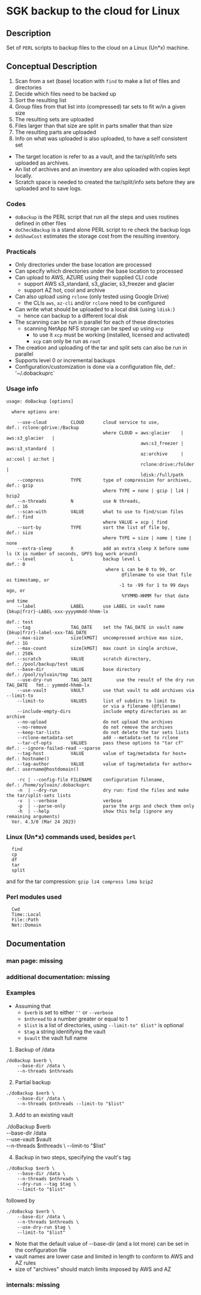 # SGK backup to the cloud for Linux

## Description

  Set of `PERL` scripts to backup files to the cloud on a Linux (Un*x)
  machine.

## Conceptual Description

 1. Scan from a set (base) location with `find` to make a list of files and directories
 3. Decide which files need to be backed up
 2. Sort the resulting list
 3. Group files from that list into (compressed) tar sets to fit w/in a given size 
 4. The resulting sets are uploaded
 4. Files larger than that size are split in parts smaller that than size
 5. The resulting parts are uploaded
 6. Info on what was uploaded is also uploaded, to have a self consistent set

 - The target location is refer to as a vault, and the tar/split/info sets uploaded as archives.
 - An list of archives and an inventory are also uploaded with copies kept locally.
 - Scratch space is needed to created the tar/split/info sets before they are uploaded and to save logs.

### Codes

 - `doBackup` is the PERL script that run all the steps and uses routines defined in other files
 - `doCheckBackup` is a stand alone PERL script to re check the backup logs
 - `doShowCost` estimates the storage cost from the resulting inventory.

### Practicals

 - Only directories under the base location are processed
 - Can specify which directories under the base location to processed
 - Can upload to AWS, AZURE using their supplied CLI code
   - support AWS s3_standard, s3_glacier, s3_freezer and glacier
   - support AZ hot, cool and archive
 - Can also upload using `rclone` (only tested using Google Drive)
   - the CLIs `aws`, `az-cli` and/or `rclone` need to be configured
 - Can write what should be uploaded to a local disk (using `ldisk:`)
   - hence can backup to a different local disk
 - The scanning can be run in parallel for each of these directories
   - scanning NetApp NFS storage can be sped up using `xcp`
     - to use it `xcp` must be working (installed, licensed and activated) 
     - `xcp` can only be run as `root`
 - The creation and uploading of the tar and split sets can also be run in parallel
 - Supports level 0 or incremental backups
 - Configuration/customization is done via a configuration file, def.: '~/.dobackuprc`

### Usage info

```
usage: doBackup [options]

  where options are:

    --use-cloud         CLOUD       cloud service to use,               def.: rclone:gdrive:/Backup
                                    where CLOUD = aws:glacier    | aws:s3_glacier   |
                                                  aws:s3_freezer | aws:s3_standard  |
                                                  az:archive     | az:cool | az:hot |
                                                  rclone:drive:/folder |
                                                  ldisk:/full/path
    --compress          TYPE        type of compression for archives,   def.: gzip
                                    where TYPE = none | gzip | lz4 | bzip2
    --n-threads         N           use N threads,                      def.: 16
    --scan-with         VALUE       what to use to find/scan files      def.: find
                                    where VALUE = xcp | find
    --sort-by           TYPE        sort the list of file by,           def.: size
                                    where TYPE = size | name | time | none
    --extra-sleep       X           add an extra sleep X before some ls (X is number of seconds, GPFS bug work around)
    --level             L           backup level L                      def.: 0
                                     where L can be 0 to 99, or
                                           @filename to use that file as timestamp, or
                                          -1 to -99 for 1 to 99 days ago, or
                                           %YYMMD-HHMM for that date and time
    --label             LABEL       use LABEL in vault name {bkup|frzr}-LABEL-xxx-yyyymmdd-hhmm-lx
                                                                        def.: test
    --tag               TAG_DATE    set the TAG_DATE in vault name {bkup|frzr}-label-xxx-TAG_DATE
    --max-size          size[kMGT]  uncompressed archive max size,      def.: 1G
    --max-count         size[kMGT]  max count in single archive,        def.: 250k
    --scratch           VALUE       scratch directory,                  def.: /pool/backup/test
    --base-dir          VALUE       base directory                      def.: /pool/sylvain/tmp
    --use-dry-run       TAG_DATE         use the result of the dry run TAG_DATE   fmt.: yymmdd-hhmm-lx
    --use-vault         VAULT       use that vault to add archives via --limit-to
    --limit-to          VALUES      list of subdirs to limit to
                                    or via a filename (@filename)
    --include-empty-dirs            include empty directories as an archive
    --no-upload                     do not upload the archives
    --no-remove                     do not remove the archives
    --keep-tar-lists                do not delete the tar sets lists
    --rclone-metadata-set           add --metadata-set to rclone
    --tar-cf-opts       VALUES      pass these options to "tar cf"      def.: --ignore-failed-read --sparse
    --tag-host          VALUE       value of tag/metadata for host=     def.: hostname()
    --tag-author        VALUE       value of tag/metadata for author=   def.: username@hostdomain()

    -rc | --config-file FILENAME    configuration filename,             def.: /home/sylvain/.dobackuprc
    -n  | --dry-run                 dry run: find the files and make the tar/split-sets lists
    -v  | --verbose                 verbose
    -p  | --parse-only              parse the args and check them only
    -h  | --help                    show this help (ignore any remaining arguments)
  Ver. 4.3/0 (Mar 24 2023)
```

### Linux (Un*x) commands used, besides `perl`

```
  find
  cp
  df
  tar
  split
```
and for the tar compression: `gzip lz4 compress lzma bzip2`

### Perl modules used

```
  Cwd
  Time::Local
  File::Path
  Net::Domain
```

## Documentation

### man page: missing

### additional documentation: missing

### Examples

  - Assuming that
    - `$verb` is set to either `''` or `--verbose`
    - `$nthread` to a number greater or equal to 1
    - `$list` is a list of directories, using `--limit-to" $list"` is optional
    - `$tag` a string identifying the vault
    - `$vault` the vault full name

  1. Backup of /data

```
/doBackup $verb \
    --base-dir /data \
    --n-threads $nthreads
```

  2. Partial backup

```
./doBackup $verb \
    --base-dir /data \
    --n-threads $nthreads --limit-to "$list" 
```

  3. Add to an existing vault

./doBackup $verb \
    --base-dir /data \
    --use-vault $vault \
    --n-threads $nthreads \
    --limit-to "$list"

  4. Backup in two steps, specifying the vault's tag

```
./doBackup $verb \
    --base-dir /data \
    --n-threads $nthreads \
    --dry-run --tag $tag \
    --limit-to "$list"
```
followed by

```
./doBackup $verb \
    --base-dir /data \
    --n-threads $nthreads \
    --use-dry-run $tag \
    --limit-to "$list"
```

 - Note that the default value of --base-dir (and a lot more) can be set in the configuration file
 - vault names are lower case and limited in length to conform to AWS and AZ rules
 - size of "archives" should match limits imposed by  AWS and AZ

### internals: missing

